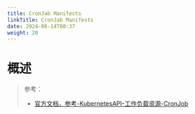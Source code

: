 ```yaml
---
title: CronJab Manifests
linkTitle: CronJab Manifests
date: 2024-06-14T08:37
weight: 20
---
```


# 概述

> 参考：
> 
> - [官方文档，参考-KubernetesAPI-工作负载资源-CronJob](https://kubernetes.io/docs/reference/kubernetes-api/workload-resources/cron-job-v1/)

